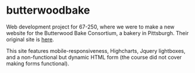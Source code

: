 # butterwoodbake
Web development project for 67-250, where we were to make a new website for the Butterwood Bake Consortium, a bakery in Pittsburgh. Their original site is [here](https://www.thebutterwoodbakeconsortium.com/).

This site features mobile-responsiveness, Highcharts, Jquery lightboxes, and a non-functional but dynamic HTML form (the course did not cover making forms functional).
